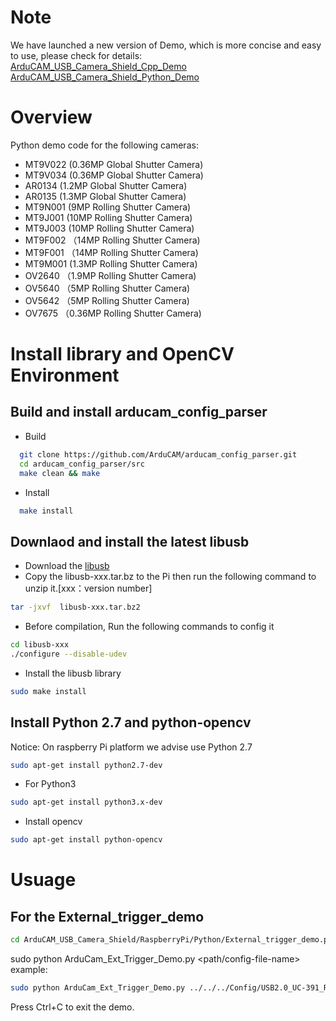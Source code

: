 # Note
We have launched a new version of Demo, which is more concise and easy to use, please check for details:  
[ArduCAM_USB_Camera_Shield_Cpp_Demo](https://github.com/ArduCAM/ArduCAM_USB_Camera_Shield_Cpp_Demo)  
[ArduCAM_USB_Camera_Shield_Python_Demo](https://github.com/ArduCAM/ArduCAM_USB_Camera_Shield_Python_Demo)  

# Overview

Python demo code for the following cameras:

- MT9V022 (0.36MP Global Shutter Camera)
- MT9V034 (0.36MP Global Shutter Camera)
- AR0134 (1.2MP Global Shutter Camera)
- AR0135 (1.3MP Global Shutter Camera)
- MT9N001 (9MP Rolling Shutter Camera)
- MT9J001 (10MP Rolling Shutter Camera)
- MT9J003 (10MP Rolling Shutter Camera)
- MT9F002 （14MP Rolling Shutter Camera)
- MT9F001 （14MP Rolling Shutter Camera)
- MT9M001 (1.3MP Rolling Shutter Camera)
- OV2640 （1.9MP Rolling Shutter Camera)
- OV5640 （5MP Rolling Shutter Camera)
- OV5642 （5MP Rolling Shutter Camera)
- OV7675 （0.36MP Rolling Shutter Camera)

# Install library and OpenCV Environment
## Build and install arducam_config_parser 
- Build  
```Bash
  git clone https://github.com/ArduCAM/arducam_config_parser.git
  cd arducam_config_parser/src
  make clean && make
```
- Install  
```Bash
  make install
```

## Downlaod and install the latest libusb 
- Download the [libusb](https://sourceforge.net/projects/libusb/files/libusb-1.0/) 
- Copy the libusb-xxx.tar.bz to the Pi then run the following command to unzip it.[xxx：version number]
```Bash
tar -jxvf  libusb-xxx.tar.bz2  
```
- Before compilation, Run the following commands to config it  
```Bash
cd libusb-xxx 
./configure --disable-udev
```
- Install the libusb library 
```Bash
sudo make install
```
## Install Python 2.7 and python-opencv
 Notice: On raspberry Pi platform we advise use Python 2.7 
 ```bash
 sudo apt-get install python2.7-dev
 ``` 
 - For Python3
```Bash
sudo apt-get install python3.x-dev
```
- Install opencv
```Bash
sudo apt-get install python-opencv
```

# Usuage
## For the External_trigger_demo 
```Bash 
cd ArduCAM_USB_Camera_Shield/RaspberryPi/Python/External_trigger_demo.py/
```
sudo python ArduCam_Ext_Trigger_Demo.py <path/config-file-name>
example:
```Bash
sudo python ArduCam_Ext_Trigger_Demo.py ../../../Config/USB2.0_UC-391_Rev.D/AR0134_RAW_8b_1280x964_31fps.cfg
```
Press Ctrl+C to exit the demo.


